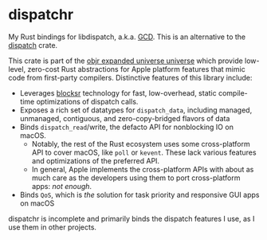 # dispatchr

My Rust bindings for libdispatch, a.k.a. [GCD](https://en.wikipedia.org/wiki/Grand_Central_Dispatch).  This is an alternative to the [dispatch](https://crates.io/crates/dispatch/0.2.0) crate.

This crate is part of the [objr expanded universe universe](https://github.com/drewcrawford/objr#objr-expanded-universe) which provide low-level, zero-cost Rust abstractions
for Apple platform features that mimic code from first-party compilers.  Distinctive features of this library include:

* Leverages [blocksr](https://github.com/drewcrawford/blocksr) technology for fast, low-overhead, static compile-time optimizations of dispatch calls.
* Exposes a rich set of datatypes for `dispatch_data`, including managed, unmanaged, contiguous, and zero-copy-bridged flavors of data
* Binds `dispatch_read`/write, the defacto API for nonblocking IO on macOS.
    * Notably, the rest of the Rust ecosystem uses some cross-platform API to cover macOS, like `poll` or `kevent`.  These
      lack various features and optimizations of the preferred API.
    * In general, Apple implements the cross-platform APIs with about as much care as the developers using them to port cross-platform apps: *not enough*.
* Binds `QoS`, which is *the* solution for task priority and responsive GUI apps on macOS

dispatchr is incomplete and primarily binds the dispatch features I use, as I use them in other projects.
